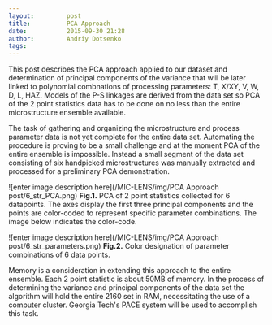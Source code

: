 ```yaml
---
layout:     	post
title:      	PCA Approach
date:       	2015-09-30 21:28
author:     	Andriy Dotsenko
tags:         
---
```



This post describes the PCA approach applied to  our dataset and determination of principal components of the variance that will be later linked to polynomial combnations of processing parameters: T, X/XY, V, W, D, L, HAZ.  Models of the P-S linkages are derived from the data set so PCA of the 2 point statistics data has to be done on no less than the entire microstructure ensemble available.

The task of gathering and organizing the microstructure and process parameter data is not yet complete for the entire data set. Automating the procedure is proving to be a small challenge and at the moment PCA of the entire ensemble is impossible. Instead a small segment of the data set consisting of six handpicked microstructures was manually extracted and processed for a preliminary PCA demonstration.

![enter image description here](/MIC-LENS/img/PCA Approach post/6_str_PCA.png)
**Fig.1.** PCA of 2 point statistics collected for 6 datapoints.
The axes display the first three principal components and the points are color-coded to represent specific parameter combinations. The image below indicates the color-code.

![enter image description here](/MIC-LENS/img/PCA Approach post/6_str_parameters.png)
**Fig.2.** Color designation of parameter combinations of 6 data points.

Memory is a consideration in extending this approach to the entire ensemble. Each 2 point statistic is about 50MB of memory. In the process of determining the variance and principal components of the data set the algorithm will hold the entire 2160 set in RAM, necessitating the use of a computer cluster. Georgia Tech's PACE system will be used to accomplish this task.